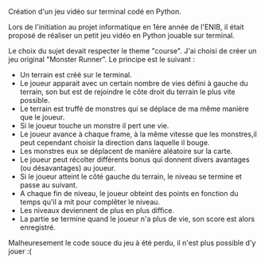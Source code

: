 Création d'un jeu vidéo sur terminal codé en Python.

Lors de l'initiation au projet informatique en 1ère année de l'ENIB, il était proposé de réaliser un petit jeu vidéo en Python jouable sur terminal.

Le choix du sujet devait respecter le theme "course". J'ai choisi de créer un jeu original "Monster Runner". 
Le principe est le suivant :

* Un terrain est créé sur le terminal.
* Le joueur apparait avec un certain nombre de vies défini à gauche du terrain, son but est de rejoindre le côte droit du terrain le plus vite possible.
* Le terrain est truffé de monstres qui se déplace de ma même manière que le joueur.
* Si le joueur touche un monstre il pert une vie.
* Le joueur avance à chaque frame, à la même vitesse que les monstres,il peut cependant choisir la direction dans laquelle il bouge.
* Les monstres eux se déplacent de manière aléatoire sur la carte.
* Le joueur peut récolter différents bonus qui donnent divers avantages (ou désavantages) au joueur.
* Si le joueur atteint le côté gauche du terrain, le niveau se termine et passe au suivant.
* A chaque fin de niveau, le joueur obteint des points en fonction du temps qu'il a mit pour complêter le niveau.
* Les niveaux deviennent de plus en plus diffice.
* La partie se termine quand le joueur n'a plus de vie, son score est alors enregistré.

Malheuresement le code souce du jeu à été perdu, il n'est plus possible d'y jouer :(
